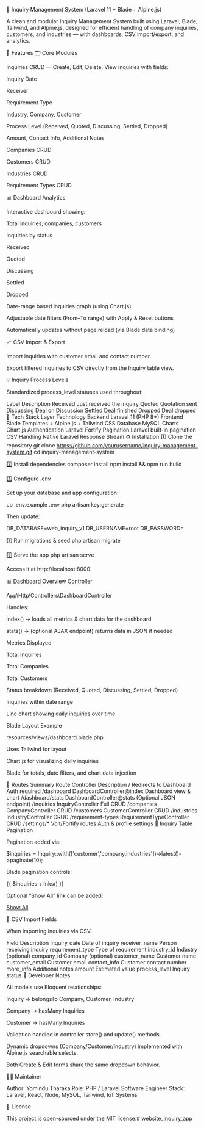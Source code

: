 🧭 Inquiry Management System (Laravel 11 + Blade + Alpine.js)

A clean and modular Inquiry Management System built using Laravel, Blade, Tailwind, and Alpine.js, designed for efficient handling of company inquiries, customers, and industries — with dashboards, CSV import/export, and analytics.

🚀 Features
🗂️ Core Modules

Inquiries CRUD — Create, Edit, Delete, View inquiries with fields:

Inquiry Date

Receiver

Requirement Type

Industry, Company, Customer

Process Level (Received, Quoted, Discussing, Settled, Dropped)

Amount, Contact Info, Additional Notes

Companies CRUD

Customers CRUD

Industries CRUD

Requirement Types CRUD

📊 Dashboard Analytics

Interactive dashboard showing:

Total inquiries, companies, customers

Inquiries by status

Received

Quoted

Discussing

Settled

Dropped

Date-range based inquiries graph (using Chart.js)

Adjustable date filters (From–To range) with Apply & Reset buttons

Automatically updates without page reload (via Blade data binding)

📈 CSV Import & Export

Import inquiries with customer email and contact number.

Export filtered inquiries to CSV directly from the Inquiry table view.

💡 Inquiry Process Levels

Standardized process_level statuses used throughout:

Label	Description
Received	Just received the inquiry
Quoted	Quotation sent
Discussing	Deal on Discussion
Settled	Deal finished
Dropped	Deal dropped
🧱 Tech Stack
Layer	Technology
Backend	Laravel 11 (PHP 8+)
Frontend	Blade Templates + Alpine.js + Tailwind CSS
Database	MySQL
Charts	Chart.js
Authentication	Laravel Fortify
Pagination	Laravel built-in pagination
CSV Handling	Native Laravel Response Stream
⚙️ Installation
1️⃣ Clone the repository
git clone https://github.com/yourusername/inquiry-management-system.git
cd inquiry-management-system

2️⃣ Install dependencies
composer install
npm install && npm run build

3️⃣ Configure .env

Set up your database and app configuration:

cp .env.example .env
php artisan key:generate


Then update:

DB_DATABASE=web_inquiry_v1
DB_USERNAME=root
DB_PASSWORD=

4️⃣ Run migrations & seed
php artisan migrate

5️⃣ Serve the app
php artisan serve


Access it at http://localhost:8000

📊 Dashboard Overview
Controller

App\Http\Controllers\DashboardController

Handles:

index() → loads all metrics & chart data for the dashboard

stats() → (optional AJAX endpoint) returns data in JSON if needed

Metrics Displayed

Total Inquiries

Total Companies

Total Customers

Status breakdown (Received, Quoted, Discussing, Settled, Dropped)

Inquiries within date range

Line chart showing daily inquiries over time

Blade Layout Example

resources/views/dashboard.blade.php

Uses Tailwind for layout

Chart.js for visualizing daily inquiries

Blade for totals, date filters, and chart data injection

📄 Routes Summary
Route	Controller	Description
/	Redirects to Dashboard	Auth required
/dashboard	DashboardController@index	Dashboard view & chart
/dashboard/stats	DashboardController@stats	(Optional JSON endpoint)
/inquiries	InquiryController	Full CRUD
/companies	CompanyController	CRUD
/customers	CustomerController	CRUD
/industries	IndustryController	CRUD
/requirement-types	RequirementTypeController	CRUD
/settings/*	Volt/Fortify routes	Auth & profile settings
🧾 Inquiry Table Pagination

Pagination added via:

$inquiries = Inquiry::with(['customer','company.industries'])->latest()->paginate(10);


Blade pagination controls:

<div class="mt-1 mx-auto px-6 mb-4">
    {{ $inquiries->links() }}
</div>


Optional “Show All” link can be added:

<a href="{{ route('inquiries.index', ['show_all' => true]) }}">Show All</a>

🧩 CSV Import Fields

When importing inquiries via CSV:

Field	Description
inquiry_date	Date of inquiry
receiver_name	Person receiving inquiry
requirement_type	Type of requirement
industry_id	Industry (optional)
company_id	Company (optional)
customer_name	Customer name
customer_email	Customer email
contact_info	Customer contact number
more_info	Additional notes
amount	Estimated value
process_level	Inquiry status
🧰 Developer Notes

All models use Eloquent relationships:

Inquiry → belongsTo Company, Customer, Industry

Company → hasMany Inquiries

Customer → hasMany Inquiries

Validation handled in controller store() and update() methods.

Dynamic dropdowns (Company/Customer/Industry) implemented with Alpine.js searchable selects.

Both Create & Edit forms share the same dropdown behavior.

🧑‍💻 Maintainer

Author: Yomindu Tharaka
Role: PHP / Laravel Software Engineer
Stack: Laravel, React, Node, MySQL, Tailwind, IoT Systems

🏁 License

This project is open-sourced under the MIT license.﻿# website_inquiry_app

